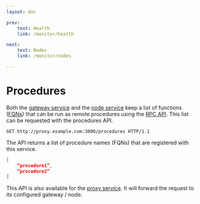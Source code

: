 ```yaml
---
layout: doc

prev:
    text: Health
    link: /monitor/health

next:
    text: Nodes
    link: /monitor/nodes

---
```


# Procedures

Both the [gateway service](../fundamentals/runtime-services#gateway) and the [node service](../fundamentals/runtime-services#node) keep a list of functions ([FQNs](../fundamentals/building-blocks#fully-qualified-name-fqn)) that can be run as remote procedures using the [RPC API](../integrate/rpc-api). This list can be requested with the procedures API.

```http
GET http://proxy.example.com:3000/procedures HTTP/1.1
```

The API returns a list of procedure names (FQNs) that are registered with this service.

```json
[
    “procedure1”,
    “procedure2”
]
```

This API is also available for the [proxy service](../fundamentals/runtime-services#proxy). It will forward the request to its configured gateway / node.

